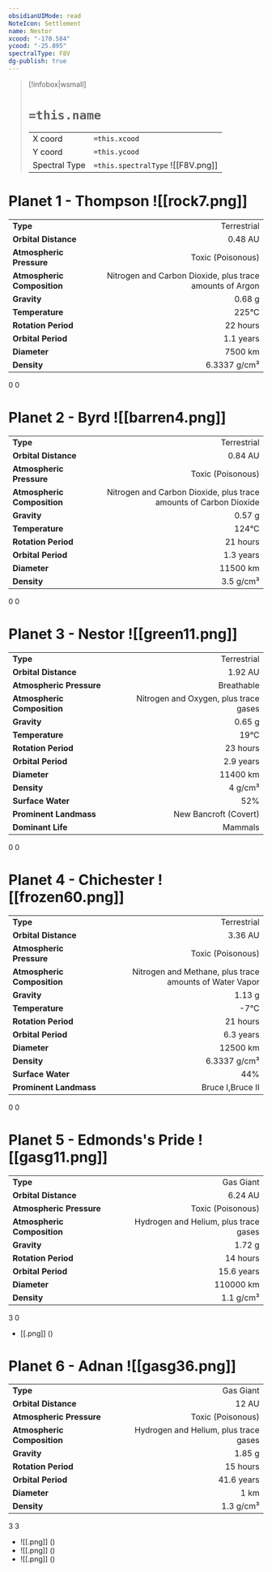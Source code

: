```yaml
---
obsidianUIMode: read
NoteIcon: Settlement
name: Nestor
xcood: "-170.584"
ycood: "-25.895"
spectralType: F8V
dg-publish: true
---
```

> [!infobox|wsmall]
> # `=this.name`
> | | |
> | - | - |
> | X coord | `=this.xcood` |
> | Y coord| `=this.ycood` |
> | Spectral Type | `=this.spectralType` ![[F8V.png]] |

# Planet 1 - Thompson ![[rock7.png]]
|                             |                           |
| --------------------------- | -------------------------:|
| **Type**                    |             Terrestrial |
| **Orbital Distance**        |   0.48 AU |
| **Atmospheric Pressure**    |       Toxic (Poisonous) |
| **Atmospheric Composition** |      Nitrogen and Carbon Dioxide, plus trace amounts of Argon |
| **Gravity**                 |        0.68 g |
| **Temperature**             |    225°C |
| **Rotation Period**         |  22 hours |
| **Orbital Period** | 1.1 years |
| **Diameter**                |      7500 km | 
| **Density**                 |    6.3337 g/cm³ |



0
0



# Planet 2 - Byrd ![[barren4.png]]
|                             |                           |
| --------------------------- | -------------------------:|
| **Type**                    |             Terrestrial |
| **Orbital Distance**        |   0.84 AU |
| **Atmospheric Pressure**    |       Toxic (Poisonous) |
| **Atmospheric Composition** |      Nitrogen and Carbon Dioxide, plus trace amounts of Carbon Dioxide |
| **Gravity**                 |        0.57 g |
| **Temperature**             |    124°C |
| **Rotation Period**         |  21 hours |
| **Orbital Period** | 1.3 years |
| **Diameter**                |      11500 km | 
| **Density**                 |    3.5 g/cm³ |



0
0



# Planet 3 - Nestor ![[green11.png]]
|                             |                           |
| --------------------------- | -------------------------:|
| **Type**                    |             Terrestrial |
| **Orbital Distance**        |   1.92 AU |
| **Atmospheric Pressure**    |       Breathable |
| **Atmospheric Composition** |      Nitrogen and Oxygen, plus trace gases |
| **Gravity**                 |        0.65 g |
| **Temperature**             |    19°C |
| **Rotation Period**         |  23 hours |
| **Orbital Period** | 2.9 years |
| **Diameter**                |      11400 km | 
| **Density**                 |    4 g/cm³ |
| **Surface Water**           |           52% | 
| **Prominent Landmass**      |         New Bancroft (Covert) | 
| **Dominant Life**           |         Mammals |



0
0



# Planet 4 - Chichester ![[frozen60.png]]
|                             |                           |
| --------------------------- | -------------------------:|
| **Type**                    |             Terrestrial |
| **Orbital Distance**        |   3.36 AU |
| **Atmospheric Pressure**    |       Toxic (Poisonous) |
| **Atmospheric Composition** |      Nitrogen and Methane, plus trace amounts of Water Vapor |
| **Gravity**                 |        1.13 g |
| **Temperature**             |    -7°C |
| **Rotation Period**         |  21 hours |
| **Orbital Period** | 6.3 years |
| **Diameter**                |      12500 km | 
| **Density**                 |    6.3337 g/cm³ |
| **Surface Water**           |           44% | 
| **Prominent Landmass**      |         Bruce I,Bruce II | 



0
0



# Planet 5 - Edmonds's Pride ![[gasg11.png]]
|                             |                           |
| --------------------------- | -------------------------:|
| **Type**                    |             Gas Giant |
| **Orbital Distance**        |   6.24 AU |
| **Atmospheric Pressure**    |       Toxic (Poisonous) |
| **Atmospheric Composition** |      Hydrogen and Helium, plus trace gases |
| **Gravity**                 |        1.72 g |
| **Rotation Period**         |  14 hours |
| **Orbital Period** | 15.6 years |
| **Diameter**                |      110000 km | 
| **Density**                 |    1.1 g/cm³ |



3
0

- [[.png]]  ()

# Planet 6 - Adnan ![[gasg36.png]]
|                             |                           |
| --------------------------- | -------------------------:|
| **Type**                    |             Gas Giant |
| **Orbital Distance**        |   12 AU |
| **Atmospheric Pressure**    |       Toxic (Poisonous) |
| **Atmospheric Composition** |      Hydrogen and Helium, plus trace gases |
| **Gravity**                 |        1.85 g |
| **Rotation Period**         |  15 hours |
| **Orbital Period** | 41.6 years |
| **Diameter**                |      1 km | 
| **Density**                 |    1.3 g/cm³ |



3
3

- ![[.png]]  ()
- ![[.png]]  ()
- ![[.png]]  ()


